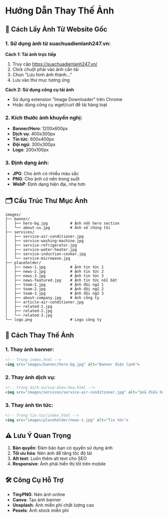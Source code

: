 # Hướng Dẫn Thay Thế Ảnh

## 📸 Cách Lấy Ảnh Từ Website Gốc

### 1. Sử dụng ảnh từ suachuadienlanh247.vn:

**Cách 1: Tải ảnh trực tiếp**
1. Truy cập https://suachuadienlanh247.vn/
2. Click chuột phải vào ảnh cần tải
3. Chọn "Lưu hình ảnh thành..."
4. Lưu vào thư mục tương ứng

**Cách 2: Sử dụng công cụ tải ảnh**
- Sử dụng extension "Image Downloader" trên Chrome
- Hoặc dùng công cụ wget/curl để tải hàng loạt

### 2. Kích thước ảnh khuyến nghị:

- **Banner/Hero**: 1200x600px
- **Dịch vụ**: 400x300px  
- **Tin tức**: 600x400px
- **Đội ngũ**: 300x300px
- **Logo**: 200x100px

### 3. Định dạng ảnh:
- **JPG**: Cho ảnh có nhiều màu sắc
- **PNG**: Cho ảnh có nền trong suốt
- **WebP**: Định dạng hiện đại, nhẹ hơn

## 🗂️ Cấu Trúc Thư Mục Ảnh

```
images/
├── banner/
│   ├── hero-bg.jpg          # Ảnh nền hero section
│   └── about-us.jpg         # Ảnh về chúng tôi
├── services/
│   ├── service-air-conditioner.jpg
│   ├── service-washing-machine.jpg
│   ├── service-refrigerator.jpg
│   ├── service-water-heater.jpg
│   ├── service-induction-cooker.jpg
│   └── service-microwave.jpg
├── placeholder/
│   ├── news-1.jpg           # Ảnh tin tức 1
│   ├── news-2.jpg           # Ảnh tin tức 2
│   ├── news-3.jpg           # Ảnh tin tức 3
│   ├── news-featured.jpg    # Ảnh tin tức nổi bật
│   ├── team-1.jpg           # Ảnh đội ngũ 1
│   ├── team-2.jpg           # Ảnh đội ngũ 2
│   ├── team-3.jpg           # Ảnh đội ngũ 3
│   ├── about-company.jpg    # Ảnh công ty
│   ├── article-air-conditioner.jpg
│   ├── related-1.jpg
│   ├── related-2.jpg
│   └── related-3.jpg
└── logo.png                 # Logo công ty
```

## 🔧 Cách Thay Thế Ảnh

### 1. Thay ảnh banner:
```html
<!-- Trong index.html -->
<img src="images/banner/hero-bg.jpg" alt="Banner điện lạnh">
```

### 2. Thay ảnh dịch vụ:
```html
<!-- Trong dich-vu/sua-dieu-hoa.html -->
<img src="images/services/service-air-conditioner.jpg" alt="Sửa điều hòa">
```

### 3. Thay ảnh tin tức:
```html
<!-- Trong tin-tuc/index.html -->
<img src="images/placeholder/news-1.jpg" alt="Tin tức">
```

## ⚠️ Lưu Ý Quan Trọng

1. **Bản quyền**: Đảm bảo bạn có quyền sử dụng ảnh
2. **Tối ưu hóa**: Nén ảnh để tăng tốc độ tải
3. **Alt text**: Luôn thêm alt text cho SEO
4. **Responsive**: Ảnh phải hiển thị tốt trên mobile

## 🛠️ Công Cụ Hỗ Trợ

- **TinyPNG**: Nén ảnh online
- **Canva**: Tạo ảnh banner
- **Unsplash**: Ảnh miễn phí chất lượng cao
- **Pexels**: Ảnh stock miễn phí
